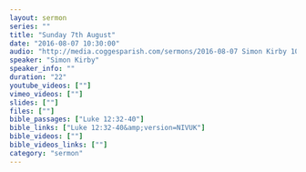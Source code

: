 ```yaml
---
layout: sermon
series: ""
title: "Sunday 7th August"
date: "2016-08-07 10:30:00"
audio: "http://media.coggesparish.com/sermons/2016-08-07 Simon Kirby 10.30am.mp3"
speaker: "Simon Kirby"
speaker_info: ""
duration: "22"
youtube_videos: [""]
vimeo_videos: [""]
slides: [""]
files: [""]
bible_passages: ["Luke 12:32-40"]
bible_links: ["Luke 12:32-40&amp;version=NIVUK"]
bible_videos: [""]
bible_videos_links: [""]
category: "sermon"
---
```


